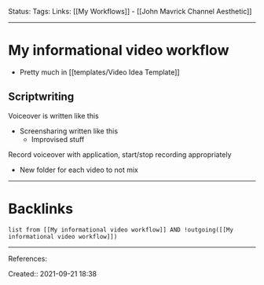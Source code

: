 Status: 
Tags: 
Links: [[My Workflows]] - [[John Mavrick Channel Aesthetic]]
___
# My informational video workflow
- Pretty much in [[templates/Video Idea Template]]

## Scriptwriting
Voiceover is written like this
- Screensharing written like this
	- Improvised stuff

Record voiceover with application, start/stop recording appropriately
- New folder for each video to not mix

___
# Backlinks
```dataview
list from [[My informational video workflow]] AND !outgoing([[My informational video workflow]])
```
___
References:

Created:: 2021-09-21 18:38